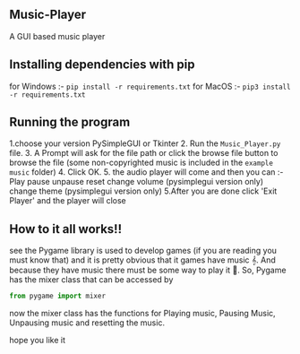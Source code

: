 ## Music-Player
A GUI based music player
## Installing dependencies with pip
for Windows :- ```pip install -r requirements.txt```
for MacOS :- ```pip3 install -r requirements.txt```

## Running the program
1.choose your version PySimpleGUI or Tkinter
2. Run the ```Music_Player.py``` file.
3. A Prompt will ask for the file path or click the browse file button to browse the file (some non-copyrighted music is included in the `example music` folder)
4. Click OK.
5. the audio player will come and then you can :-
                                                Play
                                                pause
                                                unpause
                                                reset
                                                change volume (pysimplegui version only)
                                                change theme (pysimplegui version only)
5.After you are done click 'Exit Player' and the player will close               

## How to it all works!!
see the Pygame library is used to develop games (if you are reading you must know that) and it is pretty obvious that it games have music 𝄞. And because they have music there must be some way to play it 🥁. So, Pygame has the mixer class that can be accessed by 

```python
from pygame import mixer
```
now the mixer class has the functions for Playing music, Pausing Music, Unpausing music and resetting the music. 

hope you like it
